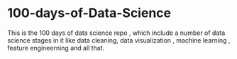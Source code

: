 # 100-days-of-Data-Science
This is the 100 days of data science repo , which include  a number of data science stages in it like data cleaning, data visualization , machine learning , feature engineerning and all that.

